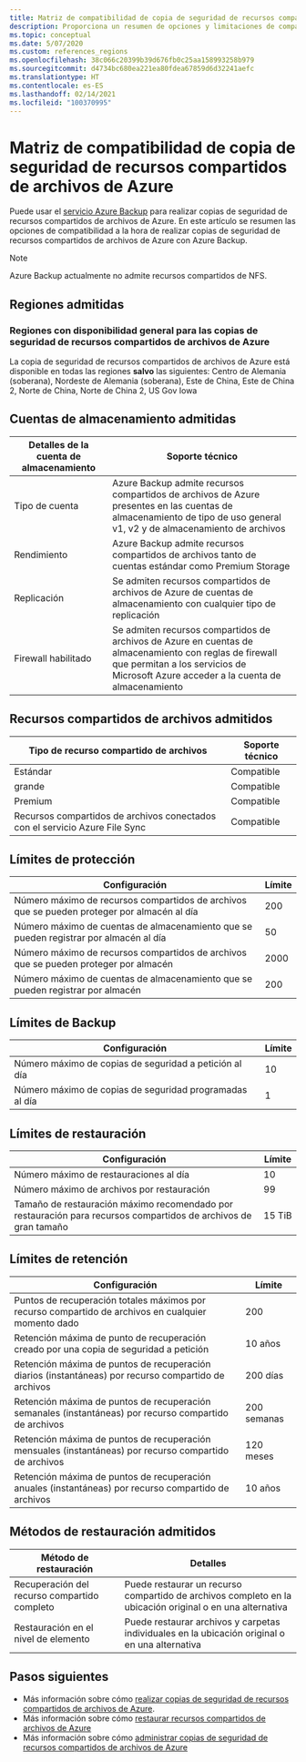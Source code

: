 ```yaml
---
title: Matriz de compatibilidad de copia de seguridad de recursos compartidos de archivos de Azure
description: Proporciona un resumen de opciones y limitaciones de compatibilidad a la hora de realizar copias de seguridad de recursos compartidos de archivos de Azure.
ms.topic: conceptual
ms.date: 5/07/2020
ms.custom: references_regions
ms.openlocfilehash: 38c066c20399b39d676fb0c25aa158993258b979
ms.sourcegitcommit: d4734bc680ea221ea80fdea67859d6d32241aefc
ms.translationtype: HT
ms.contentlocale: es-ES
ms.lasthandoff: 02/14/2021
ms.locfileid: "100370995"
---
```

# <a name="support-matrix-for-azure-file-share-backup"></a>Matriz de compatibilidad de copia de seguridad de recursos compartidos de archivos de Azure

Puede usar el [servicio Azure Backup](./backup-overview.md) para realizar copias de seguridad de recursos compartidos de archivos de Azure. En este artículo se resumen las opciones de compatibilidad a la hora de realizar copias de seguridad de recursos compartidos de archivos de Azure con Azure Backup.

> [!NOTE]
> Azure Backup actualmente no admite recursos compartidos de NFS.

## <a name="supported-regions"></a>Regiones admitidas

### <a name="ga-regions-for-azure-file-shares-backup"></a>Regiones con disponibilidad general para las copias de seguridad de recursos compartidos de archivos de Azure

La copia de seguridad de recursos compartidos de archivos de Azure está disponible en todas las regiones **salvo** las siguientes: Centro de Alemania (soberana), Nordeste de Alemania (soberana), Este de China, Este de China 2, Norte de China, Norte de China 2, US Gov Iowa

## <a name="supported-storage-accounts"></a>Cuentas de almacenamiento admitidas

| Detalles de la cuenta de almacenamiento | Soporte técnico                                                      |
| ------------------------ | ------------------------------------------------------------ |
| Tipo de cuenta            | Azure Backup admite recursos compartidos de archivos de Azure presentes en las cuentas de almacenamiento de tipo de uso general v1, v2 y de almacenamiento de archivos |
| Rendimiento              | Azure Backup admite recursos compartidos de archivos tanto de cuentas estándar como Premium Storage |
| Replicación              | Se admiten recursos compartidos de archivos de Azure de cuentas de almacenamiento con cualquier tipo de replicación |
| Firewall habilitado         | Se admiten recursos compartidos de archivos de Azure en cuentas de almacenamiento con reglas de firewall que permitan a los servicios de Microsoft Azure acceder a la cuenta de almacenamiento|

## <a name="supported-file-shares"></a>Recursos compartidos de archivos admitidos

| Tipo de recurso compartido de archivos                                   | Soporte técnico   |
| -------------------------------------------------- | --------- |
| Estándar                                           | Compatible |
| grande                                              | Compatible |
| Premium                                            | Compatible |
| Recursos compartidos de archivos conectados con el servicio Azure File Sync | Compatible |

## <a name="protection-limits"></a>Límites de protección

| Configuración                                                      | Límite |
| ------------------------------------------------------------ | ----- |
| Número máximo de recursos compartidos de archivos que se pueden proteger por almacén al día| 200   |
| Número máximo de cuentas de almacenamiento que se pueden registrar por almacén al día | 50    |
| Número máximo de recursos compartidos de archivos que se pueden proteger por almacén | 2000   |
| Número máximo de cuentas de almacenamiento que se pueden registrar por almacén | 200   |

## <a name="backup-limits"></a>Límites de Backup

| Configuración                                      | Límite |
| -------------------------------------------- | ----- |
| Número máximo de copias de seguridad a petición al día | 10   |
| Número máximo de copias de seguridad programadas al día | 1     |

## <a name="restore-limits"></a>Límites de restauración

| Configuración                                                      | Límite   |
| ------------------------------------------------------------ | ------- |
| Número máximo de restauraciones al día                           | 10      |
| Número máximo de archivos por restauración                         | 99      |
| Tamaño de restauración máximo recomendado por restauración para recursos compartidos de archivos de gran tamaño | 15 TiB |

## <a name="retention-limits"></a>Límites de retención

| Configuración                                                      | Límite    |
| ------------------------------------------------------------ | -------- |
| Puntos de recuperación totales máximos por recurso compartido de archivos en cualquier momento dado | 200      |
| Retención máxima de punto de recuperación creado por una copia de seguridad a petición | 10 años |
| Retención máxima de puntos de recuperación diarios (instantáneas) por recurso compartido de archivos| 200 días |
| Retención máxima de puntos de recuperación semanales (instantáneas) por recurso compartido de archivos | 200 semanas |
| Retención máxima de puntos de recuperación mensuales (instantáneas) por recurso compartido de archivos | 120 meses |
| Retención máxima de puntos de recuperación anuales (instantáneas) por recurso compartido de archivos | 10 años |

## <a name="supported-restore-methods"></a>Métodos de restauración admitidos

| Método de restauración     | Detalles                                                      |
| ------------------ | ------------------------------------------------------------ |
| Recuperación del recurso compartido completo | Puede restaurar un recurso compartido de archivos completo en la ubicación original o en una alternativa |
| Restauración en el nivel de elemento | Puede restaurar archivos y carpetas individuales en la ubicación original o en una alternativa |

## <a name="next-steps"></a>Pasos siguientes

* Más información sobre cómo [realizar copias de seguridad de recursos compartidos de archivos de Azure](backup-afs.md).
* Más información sobre cómo [restaurar recursos compartidos de archivos de Azure](restore-afs.md)
* Más información sobre cómo [administrar copias de seguridad de recursos compartidos de archivos de Azure](manage-afs-backup.md)
